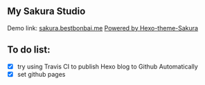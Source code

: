 
## My Sakura Studio
Demo link: [sakura.bestbonbai.me](sakura.bestbonbai.me )
[Powered by Hexo-theme-Sakura](https://docs.hojun.cn/sakura/docs/)

## To do list:
- [x] try using Travis CI to publish Hexo blog to Github Automatically
- [x] set github pages
